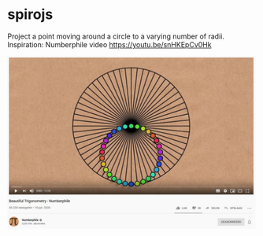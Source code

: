 # spirojs
Project a point moving around a circle to a varying number of radii.
Inspiration: Numberphile video https://youtu.be/snHKEpCv0Hk

![numberphile](numberphile.jpg)
